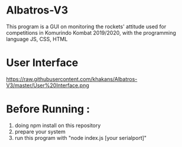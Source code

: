# Albatros-V3

This program is a GUI on monitoring the rockets' attitude used for competitions in Komurindo Kombat 2019/2020, with the programming language JS, CSS, HTML

# User Interface
https://raw.githubusercontent.com/khakans/Albatros-V3/master/User%20Interface.png

# Before Running :
1. doing npm install on this repository
2. prepare your system
3. run this program with "node index.js [your serialport]"
